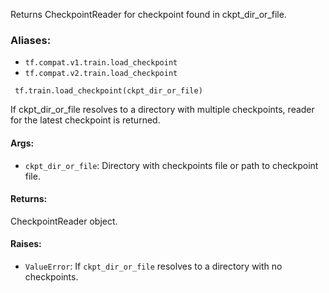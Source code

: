 
Returns CheckpointReader for checkpoint found in ckpt_dir_or_file.
### Aliases:
- `tf.compat.v1.train.load_checkpoint`
- `tf.compat.v2.train.load_checkpoint`

```
 tf.train.load_checkpoint(ckpt_dir_or_file)
```

If ckpt_dir_or_file resolves to a directory with multiple checkpoints, reader for the latest checkpoint is returned.
#### Args:
- `ckpt_dir_or_file`: Directory with checkpoints file or path to checkpoint file.
#### Returns:

CheckpointReader object.
#### Raises:
- `ValueError`: If `ckpt_dir_or_file` resolves to a directory with no checkpoints.
